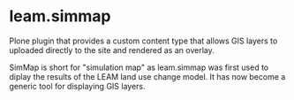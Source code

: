 leam.simmap
===========

Plone plugin that provides a custom content type that allows GIS layers to uploaded directly to the site and rendered as an
overlay.  

SimMap is short for "simulation map" as leam.simmap was first used to diplay the results of the LEAM land use change model.
It has now become a generic tool for displaying GIS layers.

